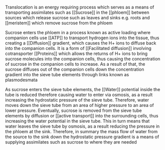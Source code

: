 Translocation is an energy requiring process which serves as a means of transporting assimilates such as [[Sucrose]] in the [[phloem]] between sources which release sucrose such as leaves and sinks e.g. roots and [[meristem]] which remove sucrose from the phloem

Sucrose enters the phloem in a process known as active loading where companion cells use [[ATP]] to transport hydrogen ions into the tissue, thus creating a [[Diffusion]] gradient, which causes the H+ ions to diffuse back into the companion cells. It is a form of [[Facilitated diffusion]] involving cotransporter [[Proteins]] which allows the returns of H+ ions to bring sucrose molecules into the companion cells, thus causing the concentration of sucrose in the companion cells to increase. As a result of that, the sucrose diffuses out of the companion cells down the concentration gradient into the sieve tube elements through links  known as plasmodesmata

As sucrose enters the sieve tube elements, the [[Water]] potential inside the tube is reduced therefore causing water to enter via osmosis, as a result increasing the hydrostatic pressure of the sieve tube. Therefore, water moves down the sieve tube from an area of higher pressure to an area of lower pressure. Eventually, sucrose is removed from the sieve tube elements by diffusion or [[active transport]] into the surrounding cells, thus increasing the water potential in the sieve tube. This in turn means that water leaves the sieve tube by osmosis, as a result reducing the pressure in the phloem at the sink. Therefore, in summary the mass flow of water from the source to the sink down the hydrostatic pressure gradient is a means of supplying assimilates such as sucrose to where they are needed